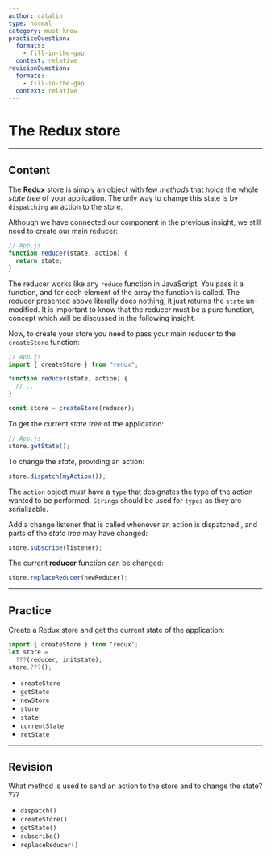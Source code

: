 ```yaml
---
author: catalin
type: normal
category: must-know
practiceQuestion:
  formats:
    - fill-in-the-gap
  context: relative
revisionQuestion:
  formats:
    - fill-in-the-gap
  context: relative
---
```


# The Redux store


---

## Content

The **Redux** store is simply an object with few *methods* that holds the whole *state tree* of your application. The only way to change this state is by `dispatching` an action to the store.

Although we have connected our component in the previous insight, we still need to create our main reducer:

```js
// App.js
function reducer(state, action) {
  return state;
}
```

The reducer works like any `reduce` function in JavaScript. You pass it a function, and for each element of the array the function is called. The reducer presented above literally does nothing, it just returns the `state` un-modified. It is important to know that the reducer must be a pure function, concept which will be discussed in the following insight.

Now, to create your store you need to pass your main reducer to the `createStore` function:

```js
// App.js
import { createStore } from "redux";

function reducer(state, action) {
  // ...
}

const store = createStore(reducer);
```

To get the current *state tree* of the application:

```js
// App.js
store.getState();
```

To change the *state*, providing an action:

```javascript
store.dispatch(myAction());
```

The `action` object must have a `type` that designates the type of the action wanted to be performed. `Strings` should be used for `types` as they are serializable.

Add a change listener that is called whenever an action is dispatched , and parts of the *state tree* may have changed:

```javascript
store.subscribe(listener);
```

The current **reducer** function can be changed:

```javascript
store.replaceReducer(newReducer);
```


---

## Practice

Create a Redux store and get the current state of the application:

```js
import { createStore } from ‘redux’;
let store =
  ???(reducer, initstate);
store.???();
```

- `createStore`
- `getState`
- `newStore`
- `store`
- `state`
- `currentState`
- `retState`


---

## Revision

What method is used to send an action to the store and to change the state?
???

- `dispatch()`
- `createStore()`
- `getState()`
- `subscribe()`
- `replaceReducer()`
